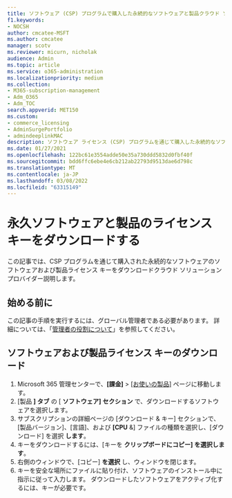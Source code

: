 ```yaml
---
title: ソフトウェア (CSP) プログラムで購入した永続的なソフトウェアと製品クラウド ソリューション プロバイダーキーをダウンロードする
f1.keywords:
- NOCSH
author: cmcatee-MSFT
ms.author: cmcatee
manager: scotv
ms.reviewer: micurn, nicholak
audience: Admin
ms.topic: article
ms.service: o365-administration
ms.localizationpriority: medium
ms.collection:
- M365-subscription-management
- Adm_O365
- Adm_TOC
search.appverid: MET150
ms.custom:
- commerce_licensing
- AdminSurgePortfolio
- admindeeplinkMAC
description: ソフトウェア ライセンス (CSP) プログラムを通じて購入した永続的なソフトウェアのソフトウェアおよび製品ライセンス キークラウド ソリューション プロバイダーする方法について説明します。
ms.date: 01/27/2021
ms.openlocfilehash: 122bc61e3554adde50e35a730ddd5832d0fbf40f
ms.sourcegitcommit: bdd6ffc6ebe4e6cb212ab22793d9513dae6d798c
ms.translationtype: MT
ms.contentlocale: ja-JP
ms.lasthandoff: 03/08/2022
ms.locfileid: "63315149"
---
```

# <a name="download-perpetual-software-and-product-license-keys"></a>永久ソフトウェアと製品のライセンス キーをダウンロードする

この記事では、CSP プログラムを通じて購入された永続的なソフトウェアのソフトウェアおよび製品ライセンス キーをダウンロードクラウド ソリューション プロバイダー説明します。

## <a name="before-you-begin"></a>始める前に

この記事の手順を実行するには、グローバル管理者である必要があります。 詳細については、「[管理者の役割について](../add-users/about-admin-roles.md)」を参照してください。

## <a name="download-software-and-product-license-keys"></a>ソフトウェアおよび製品ライセンス キーのダウンロード

1. Microsoft 365 管理センターで、**[課金]**  >  <a href="https://go.microsoft.com/fwlink/p/?linkid=842054" target="_blank">[お使いの製品]</a> ページに移動します。
2. [製品 **] タブ** の [ **ソフトウェア] セクション** で、ダウンロードするソフトウェアを選択します。
3. サブスクリプションの詳細ページの [ダウンロード &  キー] セクションで、[製品バージョン]、[言語]、および **[CPU** &] ファイルの種類を選択し、[ダウンロード] を選択 **します**。
4. キーをダウンロードするには、[キーを **クリップボードにコピー] を選択します**。
5. 右側のウィンドウで、[コピー] **を選択** し、ウィンドウを閉じます。
6. キーを安全な場所にファイルに貼り付け、ソフトウェアのインストール中に指示に従って入力します。 ダウンロードしたソフトウェアをアクティブ化するには、キーが必要です。

